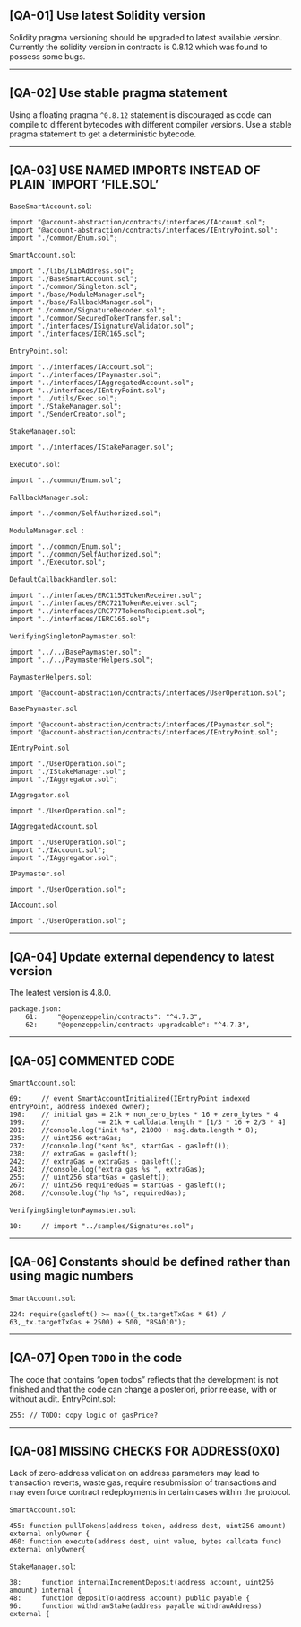## [QA-01] Use latest Solidity version

Solidity pragma versioning should be upgraded to latest available version. Currently the solidity version in contracts is 0.8.12 which was found to possess some bugs.

***

## [QA-02] Use stable pragma statement

Using a floating pragma `^0.8.12` statement is discouraged as code can compile to different bytecodes with different compiler versions. Use a stable pragma statement to get a deterministic bytecode.

***

## [QA-03] USE NAMED IMPORTS INSTEAD OF PLAIN `IMPORT ‘FILE.SOL’

`BaseSmartAccount.sol`:

```
import "@account-abstraction/contracts/interfaces/IAccount.sol";
import "@account-abstraction/contracts/interfaces/IEntryPoint.sol";
import "./common/Enum.sol";
```
`SmartAccount.sol`:

```
import "./libs/LibAddress.sol";
import "./BaseSmartAccount.sol";
import "./common/Singleton.sol";
import "./base/ModuleManager.sol";
import "./base/FallbackManager.sol";
import "./common/SignatureDecoder.sol";
import "./common/SecuredTokenTransfer.sol";
import "./interfaces/ISignatureValidator.sol";
import "./interfaces/IERC165.sol";

```
`EntryPoint.sol`:

```
import "../interfaces/IAccount.sol";
import "../interfaces/IPaymaster.sol";
import "../interfaces/IAggregatedAccount.sol";
import "../interfaces/IEntryPoint.sol";
import "../utils/Exec.sol";
import "./StakeManager.sol";
import "./SenderCreator.sol";
```

`StakeManager.sol`:
```
import "../interfaces/IStakeManager.sol";
```
`Executor.sol`:
```
import "../common/Enum.sol";
```
`FallbackManager.sol`:
```
import "../common/SelfAuthorized.sol";
```
`ModuleManager.sol `:
```
import "../common/Enum.sol";
import "../common/SelfAuthorized.sol";
import "./Executor.sol";
```
`DefaultCallbackHandler.sol`:
```
import "../interfaces/ERC1155TokenReceiver.sol";
import "../interfaces/ERC721TokenReceiver.sol";
import "../interfaces/ERC777TokensRecipient.sol";
import "../interfaces/IERC165.sol";
```
`VerifyingSingletonPaymaster.sol`:
```
import "../../BasePaymaster.sol";
import "../../PaymasterHelpers.sol";
```
`PaymasterHelpers.sol`:
```
import "@account-abstraction/contracts/interfaces/UserOperation.sol";
```
`BasePaymaster.sol`
```
import "@account-abstraction/contracts/interfaces/IPaymaster.sol";
import "@account-abstraction/contracts/interfaces/IEntryPoint.sol";
```
`IEntryPoint.sol`
```
import "./UserOperation.sol";
import "./IStakeManager.sol";
import "./IAggregator.sol";
```
`IAggregator.sol`
```
import "./UserOperation.sol";
```
`IAggregatedAccount.sol`
```
import "./UserOperation.sol";
import "./IAccount.sol";
import "./IAggregator.sol";
```
`IPaymaster.sol`
```
import "./UserOperation.sol";
```
`IAccount.sol`
```
import "./UserOperation.sol";
```
***

## [QA-04] Update external dependency to latest version

The leatest version is 4.8.0.

```
package.json:
	61:     "@openzeppelin/contracts": "^4.7.3",
	62:     "@openzeppelin/contracts-upgradeable": "^4.7.3",
```

***

## [QA-05] COMMENTED CODE

`SmartAccount.sol`:
```
69: 	// event SmartAccountInitialized(IEntryPoint indexed entryPoint, address indexed owner);
198:    // initial gas = 21k + non_zero_bytes * 16 + zero_bytes * 4 
199:    //            ~= 21k + calldata.length * [1/3 * 16 + 2/3 * 4]
201: 	//console.log("init %s", 21000 + msg.data.length * 8);
235: 	// uint256 extraGas;
237:    //console.log("sent %s", startGas - gasleft());
238:	// extraGas = gasleft();
242: 	// extraGas = extraGas - gasleft();
243: 	//console.log("extra gas %s ", extraGas);
255: 	// uint256 startGas = gasleft();
267: 	// uint256 requiredGas = startGas - gasleft(); 
268: 	//console.log("hp %s", requiredGas);
```
`VerifyingSingletonPaymaster.sol`:
```
10: 	// import "../samples/Signatures.sol";
```
***

## [QA-06] Constants should be defined rather than using magic numbers
`SmartAccount.sol`:
```
224: require(gasleft() >= max((_tx.targetTxGas * 64) / 63,_tx.targetTxGas + 2500) + 500, "BSA010");
```

***

## [QA-07] Open `TODO` in the code
The code that contains “open todos” reflects that the development is not finished and that the code can change a posteriori, prior release, with or without audit.
EntryPoint.sol:
```
255: // TODO: copy logic of gasPrice?
```

***

## [QA-08] MISSING CHECKS FOR ADDRESS(0X0)
Lack of zero-address validation on address parameters may lead to transaction reverts, waste gas, require resubmission of transactions and may even force contract redeployments in certain cases within the protocol.

`SmartAccount.sol`:
```
455: function pullTokens(address token, address dest, uint256 amount) external onlyOwner {
460: function execute(address dest, uint value, bytes calldata func) external onlyOwner{
```

`StakeManager.sol`:
```
38: 	function internalIncrementDeposit(address account, uint256 amount) internal {
48: 	function depositTo(address account) public payable {
96: 	function withdrawStake(address payable withdrawAddress) external {
```